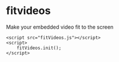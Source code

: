 # fitvideos
Make your embedded video fit to the screen

```
<script src="fitVideos.js"></script>
<script>
	fitVideos.init();
</script>
```
